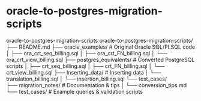 # oracle-to-postgres-migration-scripts
oracle-to-postgres-migration-scripts
oracle-to-postgres-migration-scripts/
├── README.md
├── oracle_examples/             # Original Oracle SQL/PLSQL code
│   ├── ora_crt_seq_billing.sql
│   ├── ora_crt_FN_billing.sql
│   └── ora_crt_view_billing.sql
├── postgres_equivalents/        # Converted PostgreSQL scripts
│   ├── crt_seq_billing.sql
│   ├── crt_FN_billing.sql
│   └── crt_view_billing.sql
├── Inserting_data/             # Inserting data
│   └── translation_billing.sql
│   └── insertion_billing.sql
└── test_cases/   
├── migration_notes/             # Documentation & tips
│   └── conversion_tips.md
└── test_cases/                  # Example queries & validation scripts

